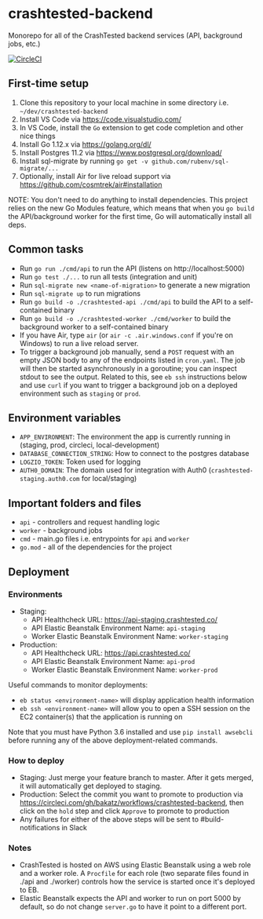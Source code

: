 # crashtested-backend
Monorepo for all of the CrashTested backend services (API, background jobs, etc.)

[![CircleCI](https://circleci.com/gh/bakatz/crashtested-backend.svg?style=svg&circle-token=0aafe6b739c14e33dd07db99920ee7a82aa4d30b)](https://circleci.com/gh/bakatz/crashtested-backend)

## First-time setup
1. Clone this repository to your local machine in some directory i.e. `~/dev/crashtested-backend`
1. Install VS Code via https://code.visualstudio.com/ 
1. In VS Code, install the `Go` extension to get code completion and other nice things
1. Install Go 1.12.x via https://golang.org/dl/
1. Install Postgres 11.2 via https://www.postgresql.org/download/
1. Install sql-migrate by running `go get -v github.com/rubenv/sql-migrate/...`
1. Optionally, install Air for live reload support via https://github.com/cosmtrek/air#installation

NOTE: You don't need to do anything to install dependencies. This project relies on the new Go Modules feature, which means that when you `go build` the API/background worker for the first time, Go will automatically install all deps.

## Common tasks
- Run `go run ./cmd/api` to run the API (listens on http://localhost:5000)
- Run `go test ./...` to run all tests (integration and unit)
- Run `sql-migrate new <name-of-migration>` to generate a new migration
- Run `sql-migrate up` to run migrations
- Run `go build -o ./crashtested-api ./cmd/api` to build the API to a self-contained binary
- Run `go build -o ./crashtested-worker ./cmd/worker` to build the background worker to a self-contained binary
- If you have Air, type `air` (or `air -c .air.windows.conf` if you're on Windows) to run a live reload server. 
- To trigger a background job manually, send a `POST` request with an empty JSON body to any of the endpoints listed in `cron.yaml`. The job will then be started asynchronously in a goroutine; you can inspect stdout to see the output. Related to this, see `eb ssh` instructions below and use `curl` if you want to trigger a background job on a deployed environment such as `staging` or `prod`.

## Environment variables
- `APP_ENVIRONMENT`: The environment the app is currently running in (staging, prod, circleci, local-development)
- `DATABASE_CONNECTION_STRING`: How to connect to the postgres database
- `LOGZIO_TOKEN`: Token used for logging
- `AUTH0_DOMAIN`: The domain used for integration with Auth0 (`crashtested-staging.auth0.com` for local/staging)

## Important folders and files
- `api` - controllers and request handling logic
- `worker` - background jobs
- `cmd` - main.go files i.e. entrypoints for `api` and `worker`
- `go.mod` - all of the dependencies for the project

## Deployment
### Environments
- Staging: 
    - API Healthcheck URL: https://api-staging.crashtested.co/
    - API Elastic Beanstalk Environment Name: `api-staging`
    - Worker Elastic Beanstalk Environment Name: `worker-staging`
- Production: 
    - API Healthcheck URL: https://api.crashtested.co/
    - API Elastic Beanstalk Environment Name: `api-prod`
    - Worker Elastic Beanstalk Environment Name: `worker-prod`

Useful commands to monitor deployments:
- `eb status <environment-name>` will display application health information
- `eb ssh <environment-name>` will allow you to open a SSH session on the EC2 container(s) that the application is running on

Note that you must have Python 3.6 installed and use `pip install awsebcli` before running any of the above deployment-related commands.

### How to deploy
- Staging: Just merge your feature branch to master. After it gets merged, it will automatically get deployed to staging.
- Production: Select the commit you want to promote to production via https://circleci.com/gh/bakatz/workflows/crashtested-backend, then click on the `hold` step and click `Approve` to promote to production
- Any failures for either of the above steps will be sent to #build-notifications in Slack

### Notes
- CrashTested is hosted on AWS using Elastic Beanstalk using a web role and a worker role. A `Procfile` for each role (two separate files found in ./api and ./worker) controls how the service is started once it's deployed to EB.
- Elastic Beanstalk expects the API and worker to run on port 5000 by default, so do not change `server.go` to have it point to a different port.
